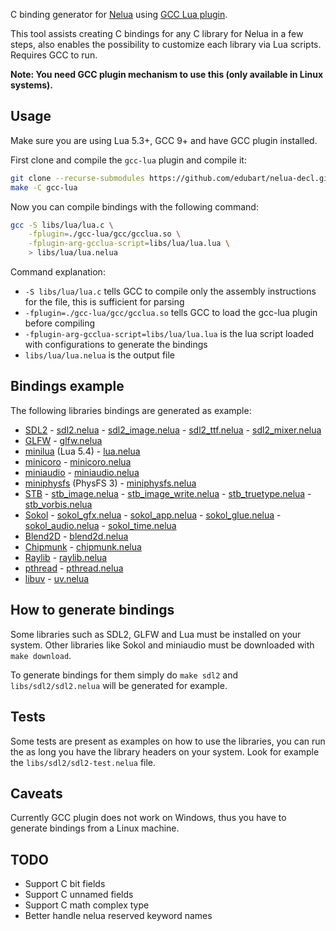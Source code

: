 C binding generator for [Nelua](https://nelua.io/) using [GCC Lua plugin](https://peter.colberg.org/gcc-lua).

This tool assists creating C bindings for any C library
for Nelua in a few steps, also enables the possibility to customize
each library via Lua scripts. Requires GCC to run.

**Note: You need GCC plugin mechanism to use this (only available in Linux systems).**

## Usage

Make sure you are using Lua 5.3+, GCC 9+ and have GCC plugin installed.

First clone and compile the `gcc-lua` plugin and compile it:

```bash
git clone --recurse-submodules https://github.com/edubart/nelua-decl.git
make -C gcc-lua
```

Now you can compile bindings with the following command:

```bash
gcc -S libs/lua/lua.c \
    -fplugin=./gcc-lua/gcc/gcclua.so \
    -fplugin-arg-gcclua-script=libs/lua/lua.lua \
    > libs/lua/lua.nelua
```

Command explanation:
* `-S libs/lua/lua.c` tells GCC to compile only the assembly instructions for the file, this is sufficient for parsing
* `-fplugin=./gcc-lua/gcc/gcclua.so` tells GCC to load the gcc-lua plugin before compiling
* `-fplugin-arg-gcclua-script=libs/lua/lua.lua` is the lua script loaded with configurations to generate the bindings
* `libs/lua/lua.nelua` is the output file

## Bindings example

The following libraries bindings are generated as example:

* [SDL2](https://www.libsdl.org/) - [sdl2.nelua](https://github.com/edubart/nelua-decl/blob/main/libs/sdl2/sdl2.nelua) - [sdl2_image.nelua](https://github.com/edubart/nelua-decl/blob/main/libs/sdl2/sdl2_image.nelua) - [sdl2_ttf.nelua](https://github.com/edubart/nelua-decl/blob/main/libs/sdl2/sdl2_ttf.nelua) - [sdl2_mixer.nelua](https://github.com/edubart/nelua-decl/blob/main/libs/sdl2/sdl2_mixer.nelua)
* [GLFW](https://www.glfw.org/) - [glfw.nelua](https://github.com/edubart/nelua-decl/blob/main/libs/glfw/glfw.nelua)
* [minilua](https://github.com/edubart/minilua) (Lua 5.4) - [lua.nelua](https://github.com/edubart/nelua-decl/blob/main/libs/minilua/minilua.nelua)
* [minicoro](https://github.com/edubart/minicoro) - [minicoro.nelua](https://github.com/edubart/nelua-decl/blob/main/libs/minicoro/minicoro.nelua)
* [miniaudio](https://miniaud.io/) - [miniaudio.nelua](https://github.com/edubart/nelua-decl/blob/main/libs/miniaudio/miniaudio.nelua)
* [miniphysfs](https://github.com/edubart/miniphysfs) (PhysFS 3) - [miniphysfs.nelua](https://github.com/edubart/nelua-decl/blob/main/libs/miniphysfs/miniphysfs.nelua)
* [STB](https://github.com/nothings/stb) - [stb_image.nelua](https://github.com/edubart/nelua-decl/blob/main/libs/stb/stb_image.nelua) - [stb_image_write.nelua](https://github.com/edubart/nelua-decl/blob/main/libs/stb/stb_image_write.nelua) - [stb_truetype.nelua](https://github.com/edubart/nelua-decl/blob/main/libs/stb/stb_truetype.nelua) - [stb_vorbis.nelua](https://github.com/edubart/nelua-decl/blob/main/libs/stb/stb_vorbis.nelua)
* [Sokol](https://floooh.github.io/sokol-html5/index.html) - [sokol_gfx.nelua](https://github.com/edubart/nelua-decl/blob/main/libs/sokol/sokol_gfx.nelua) - [sokol_app.nelua](https://github.com/edubart/nelua-decl/blob/main/libs/sokol/sokol_app.nelua) - [sokol_glue.nelua](https://github.com/edubart/nelua-decl/blob/main/libs/sokol/sokol_glue.nelua) - [sokol_audio.nelua](https://github.com/edubart/nelua-decl/blob/main/libs/sokol/sokol_audio.nelua) - [sokol_time.nelua](https://github.com/edubart/nelua-decl/blob/main/libs/sokol/sokol_time.nelua)
* [Blend2D](https://blend2d.com/) - [blend2d.nelua](https://github.com/edubart/nelua-decl/blob/main/libs/blend2d/blend2d.nelua)
* [Chipmunk](https://chipmunk-physics.net/) - [chipmunk.nelua](https://github.com/edubart/nelua-decl/blob/main/libs/chipmunk/chipmunk.nelua)
* [Raylib](https://www.raylib.com/) - [raylib.nelua](https://github.com/edubart/nelua-decl/blob/main/libs/raylib/raylib.nelua)
* [pthread](https://computing.llnl.gov/tutorials/pthreads/) - [pthread.nelua](https://github.com/edubart/nelua-decl/blob/main/libs/pthread/pthread.nelua)
* [libuv](https://libuv.org/) - [uv.nelua](https://github.com/edubart/nelua-decl/blob/main/libs/uv/uv.nelua)

## How to generate bindings

Some libraries such as SDL2, GLFW and Lua
must be installed on your system.
Other libraries like Sokol and miniaudio must be
downloaded with `make download`.

To generate bindings for them simply do `make sdl2`
and `libs/sdl2/sdl2.nelua` will be generated for example.

## Tests

Some tests are present as examples on how to use
the libraries, you can run the as long you
have the library headers on your system. Look
for example the `libs/sdl2/sdl2-test.nelua` file.

## Caveats

Currently GCC plugin does not work on Windows, thus you have to generate
bindings from a Linux machine.

## TODO

* Support C bit fields
* Support C unnamed fields
* Support C math complex type
* Better handle nelua reserved keyword names
